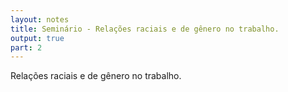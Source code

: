 ```yaml
---
layout: notes
title: Seminário - Relações raciais e de gênero no trabalho.
output: true
part: 2
---
```


Relações raciais e de gênero no trabalho.

